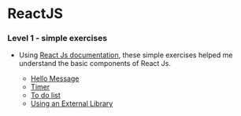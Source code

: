 # ReactJS
### Level 1 - simple exercises
- Using [React Js documentation](https://pt-br.reactjs.org/docs/getting-started.html), these simple exercises helped me understand the basic components of React Js.

  - [Hello Message](https://github.com/laryferreira/ReactJS/blob/studies/lv1_exercises/name.jsx)
  - [Timer](https://github.com/laryferreira/ReactJS/blob/studies/lv1_exercises/name.jsx)
  - [To do list](https://github.com/laryferreira/ReactJS/blob/studies/lv1_exercises/todolist.jsx)
  - [Using an External Library](https://github.com/laryferreira/ReactJS/blob/studies/lv1_exercises/external_library.jsx)
